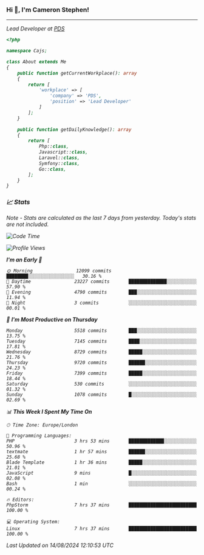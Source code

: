 ### Hi 👋, I'm Cameron Stephen!
<hr>
<p><em>Lead Developer at <a href="https://prindatasolutions.co.uk">PDS</a></p>


```php
<?php

namespace Cajs;

class About extends Me
{
    public function getCurrentWorkplace(): array
    {
        return [
            'workplace' => [
                'company' => 'PDS',
                'position' => 'Lead Developer'
            ]
        ];
    }

    public function getDailyKnowledge(): array
    {
        return [
            Php::class,
            Javascript::class,
            Laravel::class,
            Symfony::class,
            Go::class,
        ];
    }
}
```

### 📈 Stats
<p><em>Note - Stats are calculated as the last 7 days from yesterday. Today's stats are not included.</em></p>


<!--START_SECTION:waka-->
![Code Time](http://img.shields.io/badge/Code%20Time-3%2C897%20hrs%2025%20mins-blue)

![Profile Views](http://img.shields.io/badge/Profile%20Views-0-blue)

**I'm an Early 🐤** 

```text
🌞 Morning                12099 commits       ████████░░░░░░░░░░░░░░░░░   30.16 % 
🌆 Daytime                23227 commits       ██████████████░░░░░░░░░░░   57.90 % 
🌃 Evening                4790 commits        ███░░░░░░░░░░░░░░░░░░░░░░   11.94 % 
🌙 Night                  3 commits           ░░░░░░░░░░░░░░░░░░░░░░░░░   00.01 % 
```
📅 **I'm Most Productive on Thursday** 

```text
Monday                   5518 commits        ███░░░░░░░░░░░░░░░░░░░░░░   13.75 % 
Tuesday                  7145 commits        ████░░░░░░░░░░░░░░░░░░░░░   17.81 % 
Wednesday                8729 commits        █████░░░░░░░░░░░░░░░░░░░░   21.76 % 
Thursday                 9720 commits        ██████░░░░░░░░░░░░░░░░░░░   24.23 % 
Friday                   7399 commits        █████░░░░░░░░░░░░░░░░░░░░   18.44 % 
Saturday                 530 commits         ░░░░░░░░░░░░░░░░░░░░░░░░░   01.32 % 
Sunday                   1078 commits        █░░░░░░░░░░░░░░░░░░░░░░░░   02.69 % 
```


📊 **This Week I Spent My Time On** 

```text
🕑︎ Time Zone: Europe/London

💬 Programming Languages: 
PHP                      3 hrs 53 mins       █████████████░░░░░░░░░░░░   50.96 % 
textmate                 1 hr 57 mins        ██████░░░░░░░░░░░░░░░░░░░   25.68 % 
Blade Template           1 hr 36 mins        █████░░░░░░░░░░░░░░░░░░░░   21.01 % 
JavaScript               9 mins              █░░░░░░░░░░░░░░░░░░░░░░░░   02.08 % 
Bash                     1 min               ░░░░░░░░░░░░░░░░░░░░░░░░░   00.24 % 

🔥 Editors: 
PhpStorm                 7 hrs 37 mins       █████████████████████████   100.00 % 

💻 Operating System: 
Linux                    7 hrs 37 mins       █████████████████████████   100.00 % 
```


 Last Updated on 14/08/2024 12:10:53 UTC
<!--END_SECTION:waka-->
